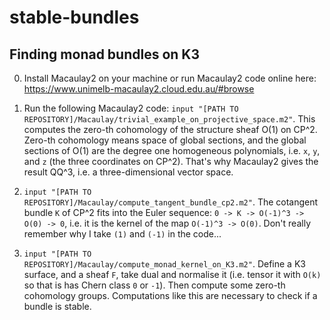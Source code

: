 # stable-bundles

## Finding monad bundles on K3

0. Install Macaulay2 on your machine or run Macaulay2 code online here: https://www.unimelb-macaulay2.cloud.edu.au/#browse

1. Run the following Macaulay2 code: ```input "[PATH TO REPOSITORY]/Macaulay/trivial_example_on_projective_space.m2"```.
 This computes the zero-th cohomology of the structure sheaf O(1) on CP^2. Zero-th cohomology means space of global sections, and the global sections of O(1) are the degree one homogeneous polynomials, i.e. ```x```, ```y```, and ```z``` (the three coordinates on CP^2). That's why Macaulay2 gives the result QQ^3, i.e. a three-dimensional vector space.
   
2. ```input "[PATH TO REPOSITORY]/Macaulay/compute_tangent_bundle_cp2.m2"```. The cotangent bundle ```K``` of CP^2 fits into the Euler sequence:
 ```0 -> K -> O(-1)^3 -> O(0) -> 0```, i.e. it is the kernel of the map ```O(-1)^3 -> O(0)```. Don't really remember why I take ```(1)``` and ```(-1)``` in the code...
   
3. ```input "[PATH TO REPOSITORY]/Macaulay/compute_monad_kernel_on_K3.m2"```. Define a K3 surface, and a sheaf ```F```, take dual and normalise it (i.e. tensor it with ```O(k)``` so that is has Chern class ```0``` or ```-1```). Then compute some zero-th cohomology groups. Computations like this are necessary to check if a bundle is stable.
